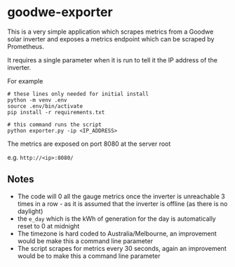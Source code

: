 # goodwe-exporter

This is a very simple application which scrapes metrics from a Goodwe solar inverter and exposes a metrics endpoint which can be scraped by Prometheus.

It requires a single parameter when it is run to tell it the IP address of the inverter.

For example

```{shell}
# these lines only needed for initial install
python -m venv .env
source .env/bin/activate
pip install -r requirements.txt

# this command runs the script
python exporter.py -ip <IP_ADDRESS>
```

The metrics are exposed on port 8080 at the server root

e.g. `http://<ip>:8080/`

## Notes

* The code will 0 all the gauge metrics once the inverter is unreachable 3 times in a row - as it is assumed that the inverter is offline (as there is no daylight)
* the `e_day` which is the kWh of generation for the day is automatically reset to 0 at midnight
* The timezone is hard coded to Australia/Melbourne, an improvement would be make this a command line parameter
* The script scrapes for metrics every 30 seconds, again an improvement would be to make this a command line parameter
